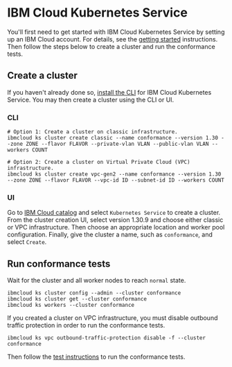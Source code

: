 # IBM Cloud Kubernetes Service

You'll first need to get started with IBM Cloud Kubernetes Service by setting up
an IBM Cloud account. For details, see the
[getting started](https://cloud.ibm.com/docs/containers?topic=containers-getting-started)
instructions. Then follow the steps below to create a cluster and run the conformance tests.

## Create a cluster

If you haven't already done so, [install the CLI](https://cloud.ibm.com/docs/containers?topic=containers-cli-install)
for IBM Cloud Kubernetes Service. You may then create a cluster using the CLI or UI.

### CLI

```
# Option 1: Create a cluster on classic infrastructure.
ibmcloud ks cluster create classic --name conformance --version 1.30 --zone ZONE --flavor FLAVOR --private-vlan VLAN --public-vlan VLAN --workers COUNT

# Option 2: Create a cluster on Virtual Private Cloud (VPC) infrastructure.
ibmcloud ks cluster create vpc-gen2 --name conformance --version 1.30 --zone ZONE --flavor FLAVOR --vpc-id ID --subnet-id ID --workers COUNT
```

### UI

Go to [IBM Cloud catalog](https://cloud.ibm.com/catalog?category=containers#services)
and select `Kubernetes Service` to create a cluster. From the cluster creation
UI, select version 1.30.9 and choose either classic or VPC infrastructure. Then
choose an appropriate location and worker pool configuration. Finally, give the
cluster a name, such as `conformance`, and select `Create`.

## Run conformance tests

Wait for the cluster and all worker nodes to reach `normal` state.

```
ibmcloud ks cluster config --admin --cluster conformance
ibmcloud ks cluster get --cluster conformance
ibmcloud ks workers --cluster conformance
```

If you created a cluster on VPC infrastructure, you must disable outbound traffic
protection in order to run the conformance tests.

```
ibmcloud ks vpc outbound-traffic-protection disable -f --cluster conformance
```

Then follow the
[test instructions](https://github.com/cncf/k8s-conformance/blob/master/instructions.md#running)
to run the conformance tests.
